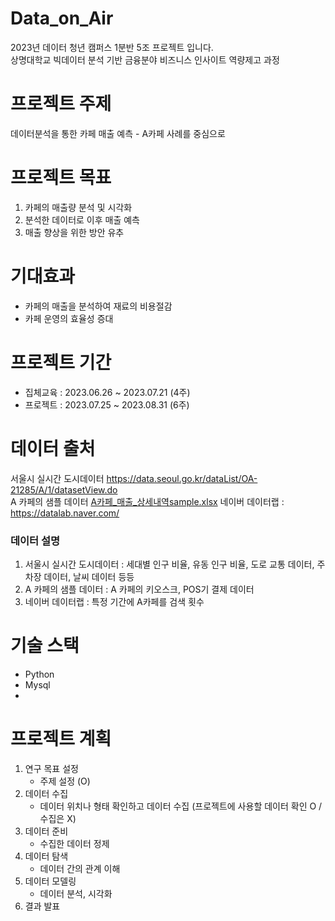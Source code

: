 # Data_on_Air
2023년 데이터 청년 캠퍼스 1분반 5조 프로젝트 입니다.   
상명대학교 빅데이터 분석 기반 금융분야 비즈니스 인사이트 역량제고 과정

# 프로젝트 주제
데이터분석을 통한 카페 매출 예측 - A카페 사례를 중심으로

# 프로젝트 목표 
1. 카페의 매출량 분석 및 시각화 
2. 분석한 데이터로 이후 매출 예측
3. 매출 향상을 위한 방안 유추

# 기대효과 
- 카페의 매출을 분석하여 재료의 비용절감
- 카페 운영의 효율성 증대

# 프로젝트 기간 
- 집체교육 : 2023.06.26 ~ 2023.07.21 (4주)
- 프로젝트 : 2023.07.25 ~ 2023.08.31 (6주)

# 데이터 출처 
서울시 실시간 도시데이터 https://data.seoul.go.kr/dataList/OA-21285/A/1/datasetView.do  
A 카페의 샘플 데이터 [A카페_매출_상세내역sample.xlsx](https://github.com/Pigeon1999/Data_on_Air/files/12156826/_.22.07.01-22.12.31.xlsx)
네이버 데이터랩 : https://datalab.naver.com/

### 데이터 설명 
1. 서울시 실시간 도시데이터 : 세대별 인구 비율, 유동 인구 비율, 도로 교통 데이터, 주차장 데이터, 날씨 데이터 등등
2. A 카페의 샘플 데이터 : A 카페의 키오스크, POS기 결제 데이터
3. 네이버 데이터랩 : 특정 기간에 A카페를 검색 횟수

# 기술 스택 
- Python
- Mysql
-

# 프로젝트 계획 
1. 연구 목표 설정 
   - 주제 설정 (O)
2. 데이터 수집
   - 데이터 위치나 형태 확인하고 데이터 수집 (프로젝트에 사용할 데이터 확인 O / 수집은 X)
3. 데이터 준비
   - 수집한 데이터 정제
4. 데이터 탐색
   - 데이터 간의 관계 이해 
5. 데이터 모델링
   - 데이터 분석, 시각화
6. 결과 발표 

